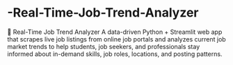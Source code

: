 # -Real-Time-Job-Trend-Analyzer
💼 Real-Time Job Trend Analyzer A data-driven Python + Streamlit web app that scrapes live job listings from online job portals and analyzes current job market trends to help students, job seekers, and professionals stay informed about in-demand skills, job roles, locations, and posting patterns.
